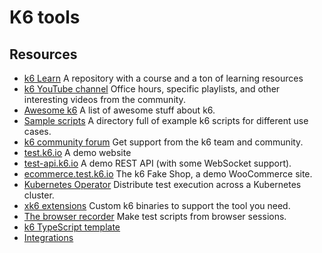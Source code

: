 # K6 tools



## Resources

* [k6 Learn](https://github.com/grafana/k6-learn) A repository with a course and a ton of learning resources
* [k6 YouTube channel](https://www.youtube.com/c/k6test/playlists) Office hours, specific playlists, and other interesting videos from the community.
* [Awesome k6](https://github.com/grafana/awesome-k6) A list of awesome stuff about k6.
* [Sample scripts](https://github.com/grafana/k6/tree/master/samples) A directory full of example k6 scripts for different use cases.
* [k6 community forum](https://community.k6.io/) Get support from the k6 team and community.
* [test.k6.io](https://test.k6.io/) A demo website
* [test-api.k6.io](https://test.k6.io/) A demo REST API (with some WebSocket support).
* [ecommerce.test.k6.io](http://ecommerce.test.k6.io/) The k6 Fake Shop, a demo WooCommerce site.
* [Kubernetes Operator](https://k6.io/blog/running-distributed-tests-on-k8s/) Distribute test execution across a Kubernetes cluster.
* [xk6 extensions](https://k6.io/docs/extensions) Custom k6 binaries to support the tool you need.
* [The browser recorder](https://k6.io/docs/test-authoring/recording-a-session/browser-recorder/) Make test scripts from browser sessions.
* [k6 TypeScript template](https://github.com/grafana/k6-template-typescript)
* [Integrations](https://k6.io/docs/integrations/)
